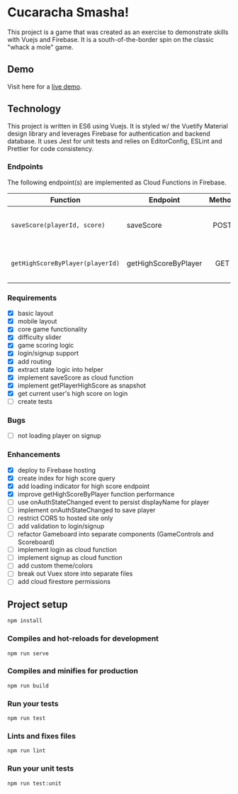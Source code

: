 # Cucaracha Smasha!

This project is a game that was created as an exercise to demonstrate skills with Vuejs and Firebase. It is a south-of-the-border spin on the classic "whack a mole" game.

## Demo

Visit here for a [live demo](https://cockroach-smash.firebaseapp.com).

## Technology

This project is written in ES6 using Vuejs. It is styled w/ the Vuetify Material design library and leverages Firebase for authentication and backend database. It uses Jest for unit tests and relies on EditorConfig, ESLint and Prettier for code consistency.

### Endpoints

The following endpoint(s) are implemented as Cloud Functions in Firebase.

| Function                         | Endpoint             | Method | Description                          |
| -------------------------------- | -------------------- | :----: | ------------------------------------ |
| `saveScore(playerId, score)`     | saveScore            |  POST  | store each finished game to document |
| `getHighScoreByPlayer(playerId)` | getHighScoreByPlayer |  GET   | get high score for a given player    |

### Requirements

- [x] basic layout
- [x] mobile layout
- [x] core game functionality
- [x] difficulty slider
- [x] game scoring logic
- [x] login/signup support
- [x] add routing
- [x] extract state logic into helper
- [x] implement saveScore as cloud function
- [x] implement getPlayerHighScore as snapshot
- [x] get current user's high score on login
- [ ] create tests

### Bugs

- [ ] not loading player on signup

### Enhancements

- [x] deploy to Firebase hosting
- [x] create index for high score query
- [x] add loading indicator for high score endpoint
- [x] improve getHighScoreByPlayer function performance
- [ ] use onAuthStateChanged event to persist displayName for player
- [ ] implement onAuthStateChanged to save player
- [ ] restrict CORS to hosted site only
- [ ] add validation to login/signup
- [ ] refactor Gameboard into separate components (GameControls and Scoreboard)
- [ ] implement login as cloud function
- [ ] implement signup as cloud function
- [ ] add custom theme/colors
- [ ] break out Vuex store into separate files
- [ ] add cloud firestore permissions

## Project setup

```
npm install
```

### Compiles and hot-reloads for development

```
npm run serve
```

### Compiles and minifies for production

```
npm run build
```

### Run your tests

```
npm run test
```

### Lints and fixes files

```
npm run lint
```

### Run your unit tests

```
npm run test:unit
```
